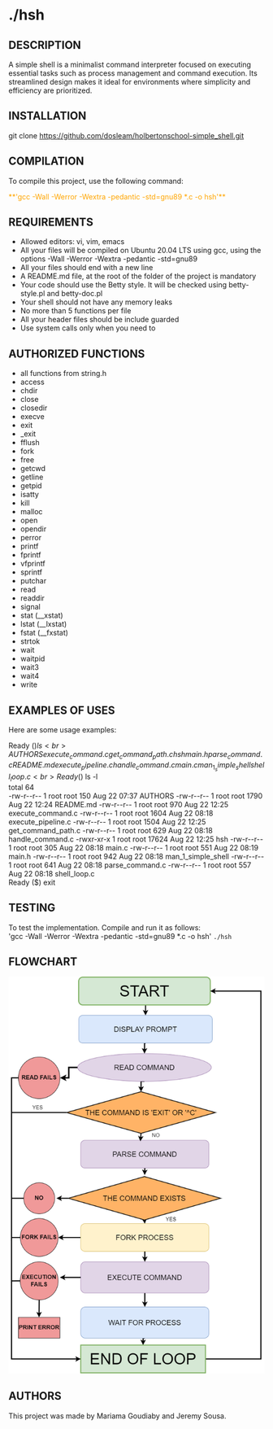 # ./hsh

## DESCRIPTION
A simple shell is a minimalist command interpreter focused on executing essential tasks such as process management and command execution. Its streamlined design makes it ideal for environments where simplicity and efficiency are prioritized.

## INSTALLATION
git clone https://github.com/dosleam/holbertonschool-simple_shell.git

## COMPILATION
To compile this project, use the following command:  
<p style="color: orange;">**'gcc -Wall -Werror -Wextra -pedantic -std=gnu89 *.c -o hsh'**</p>

## REQUIREMENTS
- Allowed editors: vi, vim, emacs
- All your files will be compiled on Ubuntu 20.04 LTS using gcc, using the options -Wall -Werror -Wextra -pedantic -std=gnu89
- All your files should end with a new line
- A README.md file, at the root of the folder of the project is mandatory
- Your code should use the Betty style. It will be checked using betty-style.pl and betty-doc.pl
- Your shell should not have any memory leaks
- No more than 5 functions per file
- All your header files should be include guarded
- Use system calls only when you need to

## AUTHORIZED FUNCTIONS
- all functions from string.h
- access
- chdir
- close
- closedir
- execve
- exit
- _exit
- fflush
- fork
- free
- getcwd
- getline
- getpid
- isatty
- kill
- malloc
- open
- opendir
- perror
- printf
- fprintf
- vfprintf
- sprintf
- putchar
- read
- readdir
- signal
- stat (__xstat)
- lstat (__lxstat)
- fstat (__fxstat)
- strtok
- wait
- waitpid
- wait3
- wait4
- write


## EXAMPLES OF USES
Here are some usage examples:

Ready ($) ls<br>
AUTHORS    execute_command.c   get_command_path.c  hsh     main.h              parse_command.c
README.md  execute_pipeline.c  handle_command.c    main.c  man_1_simple_shell  shell_loop.c<br>
Ready ($) ls -l<br>
total 64<br>
-rw-r--r-- 1 root root   150 Aug 22 07:37 AUTHORS
-rw-r--r-- 1 root root  1790 Aug 22 12:24 README.md
-rw-r--r-- 1 root root   970 Aug 22 12:25 execute_command.c
-rw-r--r-- 1 root root  1604 Aug 22 08:18 execute_pipeline.c
-rw-r--r-- 1 root root  1504 Aug 22 12:25 get_command_path.c
-rw-r--r-- 1 root root   629 Aug 22 08:18 handle_command.c
-rwxr-xr-x 1 root root 17624 Aug 22 12:25 hsh
-rw-r--r-- 1 root root   305 Aug 22 08:18 main.c
-rw-r--r-- 1 root root   551 Aug 22 08:19 main.h
-rw-r--r-- 1 root root   942 Aug 22 08:18 man_1_simple_shell
-rw-r--r-- 1 root root   641 Aug 22 08:18 parse_command.c
-rw-r--r-- 1 root root   557 Aug 22 08:18 shell_loop.c<br>
Ready ($) exit

## TESTING
To test the implementation. Compile and run it as follows:  
'gcc -Wall -Werror -Wextra -pedantic -std=gnu89 *.c -o hsh'
`./hsh`

## FLOWCHART
![Flowchart](images/diagramme_simple_shell.png)

## AUTHORS
This project was made by Mariama Goudiaby and Jeremy Sousa.